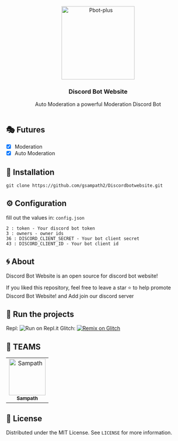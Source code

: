 <!-- PROJECT LOGO -->
<br />
<p align="center">
  <a href="https://github.com/gsampath2/Discordbotwebsite">
    <img src="https://cdn.discordapp.com/app-icons/983762915297472522/86624eca3aa706a483deca914e79c9f6.png?size=256" alt="Pbot-plus" width="200" height="200">
  </a>

  <h3 align="center">Discord Bot Website</h3>

  <p align="center">
    Auto Moderation a powerful Moderation Discord Bot
    <br />
    <br />
  </p>
</p>

## 🎭 Futures

- [x] Moderation
- [x] Auto Moderation

<!-- INSTALL -->
## 🚀 Installation
```
git clone https://github.com/gsampath2/Discordbotwebsite.git
```
<!-- CONFIGURATION -->

## ⚙️ Configuration

fill out the values in: `config.json` 
```
2 : token - Your discord bot token
3 : owners - owner ids
36 : DISCORD_CLIENT_SECRET - Your bot client secret
43 : DISCORD_CLIENT_ID - Your bot client id
```

<!-- ABOUT THE PROJECT -->

## 🌀 About

Discord Bot Website is an open source for discord bot website!

If you liked this repository, feel free to leave a star ⭐ to help promote Discord Bot Website! and Add join our discord server
## 💨 Run the projects
Repl: ![Run on Repl.it](https://repl.it/badge/github/gsampath2/Discordbotwebsite)
Glitch: [![Remix on Glitch](https://cdn.glitch.com/2703baf2-b643-4da7-ab91-7ee2a2d00b5b%2Fremix-button.svg)](https://glitch.com/edit/#!/import/github/gsampath2/Discordbotwebsite)

## 👥 TEAMS ##
<div align="left">
<table>
  <tr>
     <td align="center"><a href="https://discord.com/users/926451030718304268"><img src="https://cdn.discordapp.com/avatars/926451030718304268/33ee457deb9ff5dd8d0bcc6b965974e5.webp?size=512" width="100px;" alt="Sampath"/><br /><sub><b>Sampath</b></sub></a><br /><a href="https://discord.com/users/830819118265401354" title="Developer & Designer"></a></td>
  </tr>
</table>
</div>

<!-- LICENSE -->

## 🔐 License

Distributed under the MIT License. See `LICENSE` for more information.

